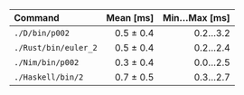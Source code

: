 | Command | Mean [ms] | Min…Max [ms] |
|:---|---:|---:|
| `./D/bin/p002` | 0.5 ± 0.4 | 0.2…3.2 |
| `./Rust/bin/euler_2` | 0.5 ± 0.4 | 0.2…2.4 |
| `./Nim/bin/p002` | 0.3 ± 0.4 | 0.0…2.5 |
| `./Haskell/bin/2` | 0.7 ± 0.5 | 0.3…2.7 |
